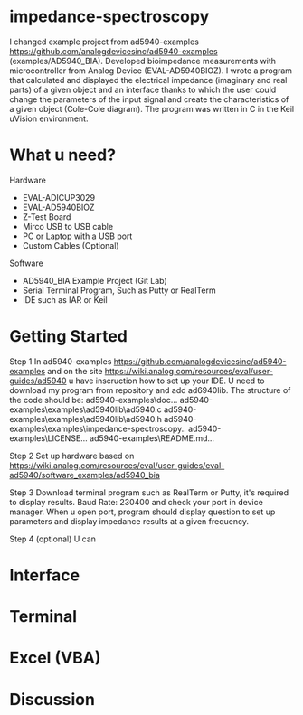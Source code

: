 # impedance-spectroscopy
I changed example project from ad5940-examples https://github.com/analogdevicesinc/ad5940-examples (examples/AD5940_BIA).
Developed bioimpedance measurements with microcontroller from Analog Device (EVAL-AD5940BIOZ).  I wrote a program that calculated and displayed the electrical impedance (imaginary and real parts) of a given object and an interface thanks to which the user could change the parameters of the input signal and create the characteristics of a given object (Cole-Cole diagram). The program was written in C in the Keil uVision environment.

# What u need?
Hardware
- EVAL-ADICUP3029
- EVAL-AD5940BIOZ
- Z-Test Board
- Mirco USB to USB cable
- PC or Laptop with a USB port
- Custom Cables (Optional)

Software
- AD5940_BIA Example Project (Git Lab)
- Serial Terminal Program, Such as Putty or RealTerm
- IDE such as IAR or Keil

# Getting Started
Step 1
In ad5940-examples https://github.com/analogdevicesinc/ad5940-examples and on the site https://wiki.analog.com/resources/eval/user-guides/ad5940 u have inscruction how to set up your IDE. 
U need to download my program from repository and add ad6940lib.
The structure of the code should be:
ad5940-examples\doc...
ad5940-examples\examples\ad5940lib\ad5940.c
ad5940-examples\examples\ad5940lib\ad5940.h
ad5940-examples\examples\impedance-spectroscopy\..
ad5940-examples\LICENSE...
ad5940-examples\README.md...

Step 2
Set up hardware based on https://wiki.analog.com/resources/eval/user-guides/eval-ad5940/software_examples/ad5940_bia

Step 3
Download terminal program such as RealTerm or Putty, it's required to display results.
Baud Rate: 230400 and check your port in device manager.
When u open port, program should display question to set up parameters and display impedance results at a given frequency.

Step 4 (optional)
U can 

# Interface

# Terminal

# Excel (VBA)

# Discussion